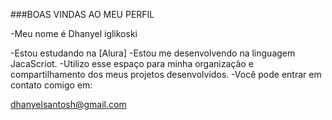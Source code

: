###BOAS VINDAS AO MEU PERFIL

-Meu nome é Dhanyel iglikoski

-Estou estudando na [Alura]
-Estou me desenvolvendo na linguagem JacaScriot.
-Utilizo esse espaço para minha organização e compartilhamento dos meus projetos desenvolvidos.
-Você pode entrar em contato comigo em:

dhanyelsantosh@gmail.com


